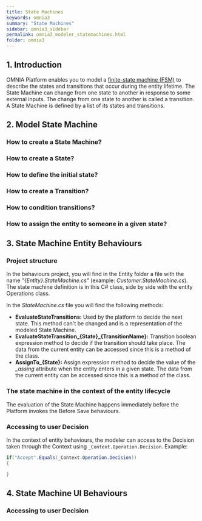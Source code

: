 ```yaml
---
title: State Machines
keywords: omnia3
summary: "State Machines"
sidebar: omnia3_sidebar
permalink: omnia3_modeler_statemachines.html
folder: omnia3
---
```


## 1. Introduction

OMNIA Platform enables you to model a [finite-state machine (FSM)](https://en.wikipedia.org/wiki/Finite-state_machine) to describe the states and transitions that occur during the entity lifetime.
The State Machine can change from one state to another in response to some external inputs. The change from one state to another is called a transition. A State Machine is defined by a list of its states and transitions.

## 2. Model State Machine


### How to create a State Machine?
 
### How to create a State?

### How to define the initial state?

### How to create a Transition?

### How to condition transitions?

### How to assign the entity to someone in a given state?



## 3. State Machine Entity Behaviours

### Project structure

In the behaviours project, you will find in the Entity folder a file with the name _"{Entity}.StateMachine.cs"_ (example: _Customer.StateMachine.cs_).
The state machine definition is in this C# class, side by side with the entity Operations class.

In the _StateMachine.cs_ file you will find the following methods:

 - **EvaluateStateTransitions:** Used by the platform to decide the next state. This method can't be changed and is a representation of the modeled State Machine.
 - **EvaluateStateTransition_{State}_{TransitionName}:** Transition boolean expression method to decide if the transition should take place. The data from the current entity can be accessed since this is a method of the class.
 - **AssignTo_{State}:** Assign expression method to decide the value of the _\_assing_ attribute when the entity enters in a given state. The data from the current entity can be accessed since this is a method of the class.

### The state machine in the context of the entity lifecycle

The evaluation of the State Machine happens immediately before the Platform invokes the Before Save behaviours.

### Accessing to user Decision

In the context of entity behaviours, the modeler can access to the Decision taken through the Context using `_Context.Operation.Decision`. Example:

```c#
if("Accept".Equals(_Context.Operation.Decision))
{

}
```

## 4. State Machine UI Behaviours

### Accessing to user Decision

